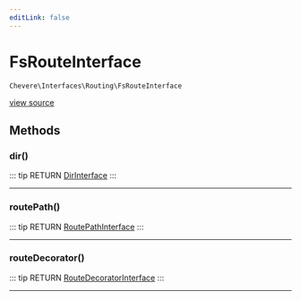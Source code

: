 ```yaml
---
editLink: false
---
```


# FsRouteInterface

`Chevere\Interfaces\Routing\FsRouteInterface`

[view source](https://github.com/chevere/chevere/blob/master/interfaces/Routing/FsRouteInterface.php)

## Methods

### dir()

::: tip RETURN
[DirInterface](../Filesystem/DirInterface.md)
:::

---

### routePath()

::: tip RETURN
[RoutePathInterface](../Route/RoutePathInterface.md)
:::

---

### routeDecorator()

::: tip RETURN
[RouteDecoratorInterface](../Route/RouteDecoratorInterface.md)
:::

---
